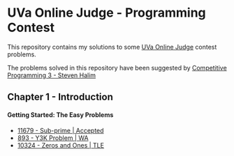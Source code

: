 # UVa Online Judge - Programming Contest

This repository contains my solutions to some [UVa Online Judge](https://uva.onlinejudge.org) contest problems. 

The problems solved in this repository have been suggested by [Competitive Programming 3 - Steven Halim](https://www.amazon.com/-/es/Steven-Halim/dp/B00FG8MNN8)

## Chapter 1 - Introduction

#### Getting Started: The Easy Problems

- [11679 - Sub-prime | Accepted](11679%20-%20Sub-prime)
- [893 - Y3K Problem | WA](893%20-%20Y3K%20Problem)
- [10324 - Zeros and Ones | TLE](10324%20-%20Zeros%20and%20Ones)